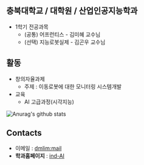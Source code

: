 ## 충북대학교 / 대학원 / 산업인공지능학과
- 1학기 전공과목 
  - (공통) 어프런티스 - 김미혜 교수님
  - (선택) 지능로봇실제 - 김곤우 교수님

## 활동
- 창의자율과제
  - 주제 : 이동로봇에 대한 모니터링 시스템개발
- 교육
  - AI 고급과정(시각지능)

![Anurag's github stats](https://github-readme-stats.vercel.app/api?username=dmlim)


## Contacts

- 이메일 : [dmlim:mail](mailto:dmlim@aimobility.io)
- **학과홈페이지** : [ind-AI](https://github.com/industrial-AI)
